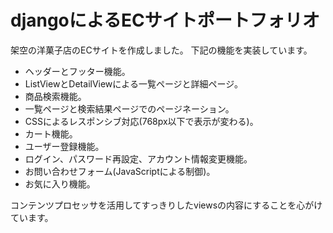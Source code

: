 <h1>djangoによるECサイトポートフォリオ</h1>

架空の洋菓子店のECサイトを作成しました。
下記の機能を実装しています。
<ul>
  <li>ヘッダーとフッター機能。</li>
  <li>ListViewとDetailViewによる一覧ページと詳細ページ。</li>
  <li>商品検索機能。</li>
  <li>一覧ページと検索結果ページでのページネーション。</li>
  <li>CSSによるレスポンシブ対応(768px以下で表示が変わる)。</li>
  <li>カート機能。</li>
  <li>ユーザー登録機能。</li>
  <li>ログイン、パスワード再設定、アカウント情報変更機能。</li>
  <li>お問い合わせフォーム(JavaScriptによる制御)。</li>
  <li>お気に入り機能。</li>
</ul>

コンテンツプロセッサを活用してすっきりしたviewsの内容にすることを心がけています。
